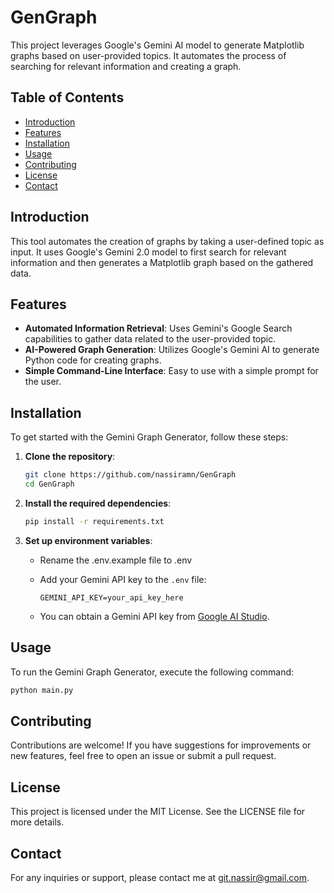 # GenGraph

This project leverages Google's Gemini AI model to generate Matplotlib graphs based on user-provided topics. It automates the process of searching for relevant information and creating a graph.

## Table of Contents

- [Introduction](#introduction)
- [Features](#features)
- [Installation](#installation)
- [Usage](#usage)
- [Contributing](#contributing)
- [License](#license)
- [Contact](#contact)

## Introduction

This tool automates the creation of graphs by taking a user-defined topic as input. It uses Google's Gemini 2.0 model to first search for relevant information and then generates a Matplotlib graph based on the gathered data.

## Features

- **Automated Information Retrieval**: Uses Gemini's Google Search capabilities to gather data related to the user-provided topic.
- **AI-Powered Graph Generation**: Utilizes Google's Gemini AI to generate Python code for creating graphs.
- **Simple Command-Line Interface**: Easy to use with a simple prompt for the user.

## Installation

To get started with the Gemini Graph Generator, follow these steps:

1.  **Clone the repository**:

    ```sh
    git clone https://github.com/nassiramn/GenGraph
    cd GenGraph
    ```

2.  **Install the required dependencies**:

    ```sh
    pip install -r requirements.txt
    ```

3.  **Set up environment variables**:

    - Rename the .env.example file to .env
    - Add your Gemini API key to the `.env` file:

      ```
      GEMINI_API_KEY=your_api_key_here
      ```

    - You can obtain a Gemini API key from [Google AI Studio](https://aistudio.google.com/).

## Usage

To run the Gemini Graph Generator, execute the following command:

```sh
python main.py
```

## Contributing

Contributions are welcome! If you have suggestions for improvements or new features, feel free to open an issue or submit a pull request.

## License

This project is licensed under the MIT License. See the LICENSE file for more details.

## Contact

For any inquiries or support, please contact me at git.nassir@gmail.com.

